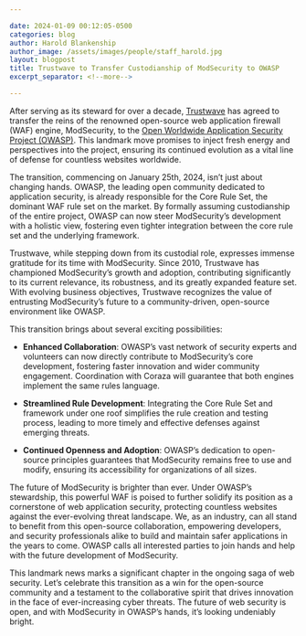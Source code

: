 ```yaml
---

date: 2024-01-09 00:12:05-0500
categories: blog
author: Harold Blankenship
author_image: /assets/images/people/staff_harold.jpg
layout: blogpost
title: Trustwave to Transfer Custodianship of ModSecurity to OWASP
excerpt_separator: <!--more-->

---
```


After serving as its steward for over a decade, [Trustwave](https://www.trustwave.com) has agreed to transfer the reins of the renowned open-source web application firewall (WAF) engine, ModSecurity, to the [Open Worldwide Application Security Project (OWASP)](https://owasp.org). This landmark move promises to inject fresh energy and perspectives into the project, ensuring its continued evolution as a vital line of defense for countless websites worldwide.

The transition, commencing on January 25th, 2024, isn’t just about changing hands. OWASP, the leading open community dedicated to application security, is already responsible for the Core Rule Set, the dominant WAF rule set on the market. By formally assuming custodianship of the entire project, OWASP can now steer ModSecurity’s development with a holistic view, fostering even tighter integration between the core rule set and the underlying framework.
<!--more-->
Trustwave, while stepping down from its custodial role, expresses immense gratitude for its time with ModSecurity. Since 2010, Trustwave has championed ModSecurity’s growth and adoption, contributing significantly to its current relevance, its robustness, and its greatly expanded feature set. With evolving business objectives, Trustwave recognizes the value of entrusting ModSecurity’s future to a community-driven, open-source environment like OWASP.

This transition brings about several exciting possibilities:

* **Enhanced Collaboration**: OWASP’s vast network of security experts and volunteers can now directly contribute to ModSecurity’s core development, fostering faster innovation and wider community engagement. Coordination with Coraza will guarantee that both engines implement the same rules language.

* **Streamlined Rule Development**: Integrating the Core Rule Set and framework under one roof simplifies the rule creation and testing process, leading to more timely and effective defenses against emerging threats.

* **Continued Openness and Adoption**: OWASP’s dedication to open-source principles guarantees that ModSecurity remains free to use and modify, ensuring its accessibility for organizations of all sizes.

The future of ModSecurity is brighter than ever. Under OWASP’s stewardship, this powerful WAF is poised to further solidify its position as a cornerstone of web application security, protecting countless websites against the ever-evolving threat landscape. We, as an industry, can all stand to benefit from this open-source collaboration, empowering developers, and security professionals alike to build and maintain safer applications in the years to come. OWASP calls all interested parties to join hands and help with the future development of ModSecurity.

This landmark news marks a significant chapter in the ongoing saga of web security. Let’s celebrate this transition as a win for the open-source community and a testament to the collaborative spirit that drives innovation in the face of ever-increasing cyber threats. The future of web security is open, and with ModSecurity in OWASP’s hands, it’s looking undeniably bright.